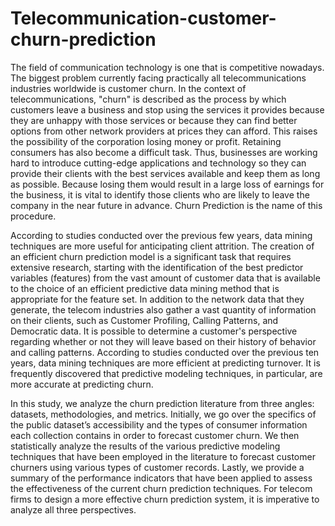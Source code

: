 # Telecommunication-customer-churn-prediction
 The field of communication technology is one that is competitive nowadays. The biggest problem currently facing practically all telecommunications industries worldwide is customer churn. In the context of telecommunications, "churn" is described as the process by which customers leave a business and stop using the services it provides because they are unhappy with those services or because they can find better options from other network providers at prices they can afford. This raises the possibility of the corporation losing money or profit. Retaining consumers has also become a difficult task. Thus, businesses are working hard to introduce cutting-edge applications and technology so they can provide their clients with the best services available and keep them as long as possible. Because losing them would result in a large loss of earnings for the business, it is vital to identify those clients who are likely to leave the company in the near future in advance. Churn Prediction is the name of this procedure.

According to studies conducted over the previous few years, data mining techniques are more useful for anticipating client attrition. The creation of an efficient churn prediction model is a significant task that requires extensive research, starting with the identification of the best predictor variables (features) from the vast amount of customer data that is available to the choice of an efficient predictive data mining method that is appropriate for the feature set. In addition to the network data that they generate, the telecom industries also gather a vast quantity of information on their clients, such as Customer Profiling, Calling Patterns, and Democratic data. It is possible to determine a customer's perspective regarding whether or not they will leave based on their history of behavior and calling patterns. According to studies conducted over the previous ten years, data mining techniques are more efficient at predicting turnover. It is frequently discovered that predictive modeling techniques, in particular, are more accurate at predicting churn.

In this study, we analyze the churn prediction literature from three angles: datasets, methodologies, and metrics. Initially, we go over the specifics of the public dataset’s accessibility and the types of consumer information each collection contains in order to forecast customer churn. We then statistically analyze the results of the various predictive modeling techniques that have been employed in the literature to forecast customer churners using various types of customer records. Lastly, we provide a summary of the performance indicators that have been applied to assess the effectiveness of the current churn prediction techniques. For telecom firms to design a more effective churn prediction system, it is imperative to analyze all three perspectives.
